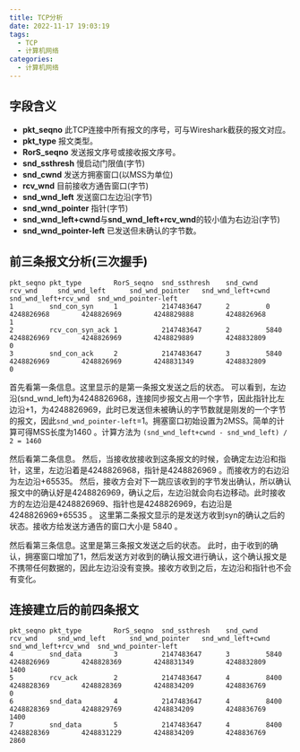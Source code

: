```yaml
---
title: TCP分析
date: 2022-11-17 19:03:19
tags:
  - TCP
  - 计算机网络
categories:
  - 计算机网络
---
```

## 字段含义
 - **pkt_seqno** 此TCP连接中所有报文的序号，可与Wireshark截获的报文对应。
 - **pkt_type** 报文类型。
 - **RorS_seqno** 发送报文序号或接收报文序号。
 - **snd_ssthresh** 慢启动门限值(字节)
 - **snd_cwnd** 发送方拥塞窗口(以MSS为单位)
 - **rcv_wnd** 目前接收方通告窗口(字节)
 - **snd_wnd_left** 发送窗口左边沿(字节)
 - **snd_wnd_pointer** 指针(字节)
 - **snd_wnd_left+cwnd**与**snd_wnd_left+rcv_wnd**的较小值为右边沿(字节)
 - **snd_wnd_pointer-left** 已发送但未确认的字节数。

## 前三条报文分析(三次握手)
```
pkt_seqno pkt_type        RorS_seqno  snd_ssthresh    snd_cwnd  rcv_wnd     snd_wnd_left      snd_wnd_pointer   snd_wnd_left+cwnd snd_wnd_left+rcv_wnd  snd_wnd_pointer-left
1         snd_con_syn     1           2147483647      2         0           4248826968        4248826969        4248829888        4248826968            1           
2         rcv_con_syn_ack 1           2147483647      2         5840        4248826969        4248826969        4248829889        4248832809            0           
3         snd_con_ack     2           2147483647      3         5840        4248826969        4248826969        4248831349        4248832809            0   
```
首先看第一条信息。这里显示的是第一条报文发送之后的状态。
可以看到，左边沿(snd_wnd_left)为4248826968，连接同步报文占用一个字节，因此指针比左边沿+1，为4248826969，此时已发送但未被确认的字节数就是刚发的一个字节的报文，因此`snd_wnd_pointer-left`=1。拥塞窗口初始设置为2MSS。简单的计算可得MSS长度为1460 。计算方法为 `(snd_wnd_left+cwnd - snd_wnd_left) / 2 = 1460`

然后看第二条信息。
然后，当接收放接收到这条报文的时候，会确定左边沿和指针，这里，左边沿着是4248826968，指针是4248826969 。而接收方的右边沿为左边沿+65535。
然后，接收方会对下一跳应该收到的字节发出确认，所以确认报文中的确认好是4248826969，确认之后，左边沿就会向右边移动。此时接收方的左边沿是4248826969、指针也是4248826969，右边沿是4248826969+65535 。
这里第二条报文显示的是发送方收到syn的确认之后的状态。接收方给发送方通告的窗口大小是 5840 。

然后看第三条信息。这里是第三条报文发送之后的状态。
此时，由于收到的确认，拥塞窗口增加了1，然后发送方对收到的确认报文进行确认，这个确认报文是不携带任何数据的，因此左边沿没有变换。接收方收到之后，左边沿和指针也不会有变化。


## 连接建立后的前四条报文
```
pkt_seqno pkt_type        RorS_seqno  snd_ssthresh    snd_cwnd  rcv_wnd     snd_wnd_left      snd_wnd_pointer   snd_wnd_left+cwnd snd_wnd_left+rcv_wnd  snd_wnd_pointer-left
4         snd_data        3           2147483647      3         5840        4248826969        4248828369        4248831349        4248832809            1400        
5         rcv_ack         2           2147483647      4         8400        4248828369        4248828369        4248834209        4248836769            0           
6         snd_data        4           2147483647      4         8400        4248828369        4248829769        4248834209        4248836769            1400        
7         snd_data        5           2147483647      4         8400        4248828369        4248831229        4248834209        4248836769            2860    
```


